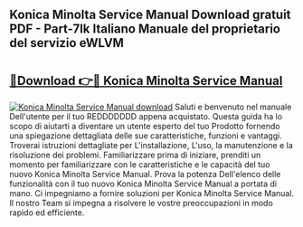 ## Konica Minolta Service Manual Download gratuit PDF - Part-7Ik Italiano Manuale del proprietario del servizio eWLVM

# <h2><a href="http://dfaowds.blite.top/?on=Konica+Minolta+Service+Manual">🔗Download 👉🔴 Konica Minolta Service Manual</a></h2>

[![Konica Minolta Service Manual download](https://i.imgur.com/lujVjoI.png)](http://dfaowds.blite.top/?on=Konica+Minolta+Service+Manual)
Saluti e benvenuto nel manuale Dell'utente per il tuo REDDDDDDD appena acquistato. Questa guida ha lo scopo di aiutarti a diventare un utente esperto del tuo Prodotto fornendo una spiegazione dettagliata delle sue caratteristiche, funzioni e vantaggi. Troverai istruzioni dettagliate per L'installazione, L'uso, la manutenzione e la risoluzione dei problemi. Familiarizzare prima di iniziare, prenditi un momento per familiarizzare con le caratteristiche e le capacità del tuo nuovo Konica Minolta Service Manual. Prova la potenza Dell'elenco delle funzionalità con il tuo nuovo Konica Minolta Service Manual a portata di mano. Ci impegniamo a fornire soluzioni per Konica Minolta Service Manual. Il nostro Team si impegna a risolvere le vostre preoccupazioni in modo rapido ed efficiente.
